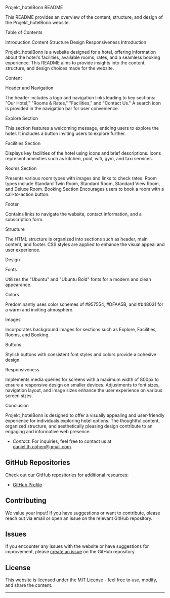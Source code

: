 
Projekt_hotelBonn README

This README provides an overview of the content, structure, and design of the Projekt_hotelBonn website.

Table of Contents

Introduction
Content
Structure
Design
Responsiveness
Introduction

Projekt_hotelBonn is a website designed for a hotel, offering information about the hotel's facilities, available rooms, rates, and a seamless booking experience. This README aims to provide insights into the content, structure, and design choices made for the website.

Content

Header and Navigation

The header includes a logo and navigation links leading to key sections: "Our Hotel," "Rooms & Rates," "Facilities," and "Contact Us."
A search icon is provided in the navigation bar for user convenience.

Explore Section

This section features a welcoming message, enticing users to explore the hotel.
It includes a button inviting users to explore further.

Facilities Section

Displays key facilities of the hotel using icons and brief descriptions.
Icons represent amenities such as kitchen, pool, wifi, gym, and taxi services.

Rooms Section

Presents various room types with images and links to check rates.
Room types include Standard Twin Room, Standard Room, Standard View Room, and Deluxe Room.
Booking Section
Encourages users to book a room with a call-to-action button.

Footer

Contains links to navigate the website, contact information, and a subscription form.

Structure

The HTML structure is organized into sections such as header, main content, and footer.
CSS styles are applied to enhance the visual appeal and user experience.

Design

Fonts

Utilizes the "Ubuntu" and "Ubuntu Bold" fonts for a modern and clean appearance.

Colors

Predominantly uses color schemes of #957554, #DFAA5B, and #b48031 for a warm and inviting atmosphere.

Images

Incorporates background images for sections such as Explore, Facilities, Rooms, and Booking.

Buttons

Stylish buttons with consistent font styles and colors provide a cohesive design.

Responsiveness

Implements media queries for screens with a maximum width of 800px to ensure a responsive design on smaller devices.
Adjustments to font sizes, navigation layout, and image sizes enhance the user experience on various screen sizes.

Conclusion

Projekt_hotelBonn is designed to offer a visually appealing and user-friendly experience for individuals exploring hotel options. The thoughtful content, organized structure, and aesthetically pleasing design contribute to an engaging and informative web presence.

- *Contact:* For inquiries, feel free to contact us at [daniel.th.cohen@gmail.com](mailto:daniel.th.cohen@gmail.com).

## GitHub Repositories

Check out our GitHub repositories for additional resources:

- [GitHub Profile](https://github.com/Kaiznkinkaide)

## Contributing

We value your input! If you have suggestions or want to contribute, please reach out via email or open an issue on the relevant GitHub repository.

## Issues

If you encounter any issues with the website or have suggestions for improvement, please [create an issue](https://github.com/Kaiznkinkaide/Projekt_Hotel_Bonn/issues) on the GitHub repository.

## License

This website is licensed under the [MIT License](LICENSE.md) - feel free to use, modify, and share the content.

---
